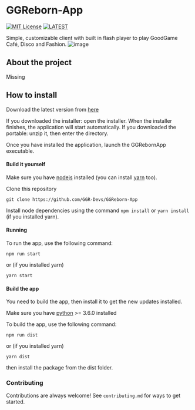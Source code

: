 # GGReborn-App
[![MIT License](https://img.shields.io/badge/License-MIT-green.svg?style=flat)](https://choosealicense.com/licenses/mit/) [![LATEST](https://img.shields.io/badge/latest-UNKNOWN-blue?style=flat)](https://img.shields.io/badge/latest-UNKNOWN-blue)

Simple, customizable client with built in flash player to play GoodGame Café, Disco and Fashion.
![image](https://github.com/GGR-Devs/GGReborn-App/assets/78733248/5f03623f-e303-4076-a542-a949abf47704)
## About the project
Missing

## How to install
Download the latest version from [here](https://github.com/GGR-Devs/GGReborn-App/releases)

If you downloaded the installer: open the installer. When the installer finishes, the application will start automatically.
If you downloaded the portable: unzip it, then enter the directory.

Once you have installed the application, launch the GGRebornApp executable.

#### Build it yourself
Make sure you have [nodejs](https://nodejs.org/en/download/) installed (you can install [yarn](https://classic.yarnpkg.com/en/docs/install) too).

Clone this repository
```
git clone https://github.com/GGR-Devs/GGReborn-App
```
Install node dependencies using the command `npm install` or `yarn install` (if you installed yarn).

#### Running
To run the app, use the following command:
```
npm run start
```
or (if you installed yarn)
```
yarn start
```

#### Build the app
You need to build the app, then install it to get the new updates installed.

Make sure you have [python](https://www.python.org/downloads/) >= 3.6.0 installed

To build the app, use the following command:
```
npm run dist
```
or (if you installed yarn)
```
yarn dist
```
then install the package from the dist folder.

### Contributing
Contributions are always welcome!
See `contributing.md` for ways to get started.
